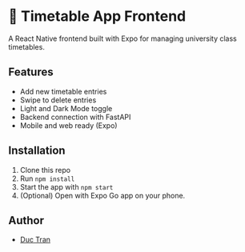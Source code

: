 # 📅 Timetable App Frontend

A React Native frontend built with Expo for managing university class timetables.

## Features
- Add new timetable entries
- Swipe to delete entries
- Light and Dark Mode toggle
- Backend connection with FastAPI
- Mobile and web ready (Expo)

## Installation

1. Clone this repo
2. Run `npm install`
3. Start the app with `npm start`
4. (Optional) Open with Expo Go app on your phone.
   

## Author

- [Duc Tran](https://github.com/trantriduc242)
